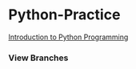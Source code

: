 # Python-Practice

[Introduction to Python Programming](https://www.udacity.com/course/introduction-to-python--ud1110)

### View Branches
